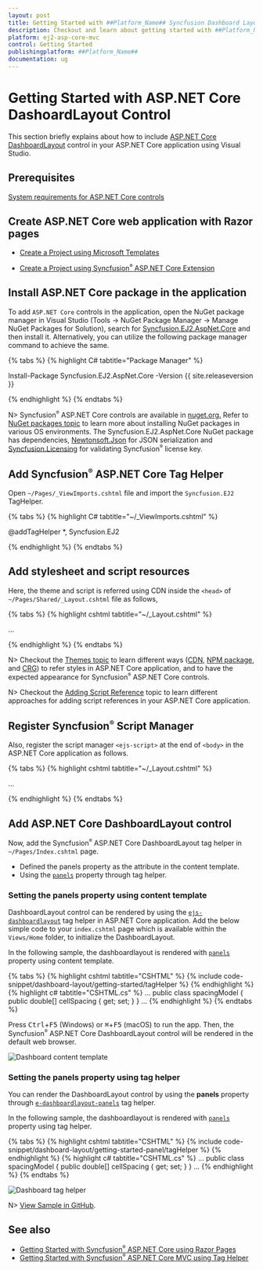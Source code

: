 ```yaml
---
layout: post
title: Getting Started with ##Platform_Name## Syncfusion Dashboard Layout
description: Checkout and learn about getting started with ##Platform_Name## Dashboard Layout control of Syncfusion Essential JS 2 and more details.
platform: ej2-asp-core-mvc
control: Getting Started
publishingplatform: ##Platform_Name##
documentation: ug
---
```



# Getting Started with ASP.NET Core DashoardLayout Control

This section briefly explains about how to include [ASP.NET Core DashboardLayout](https://www.syncfusion.com/aspnet-core-ui-controls/dashboard-layout) control in your ASP.NET Core application using Visual Studio.

## Prerequisites

[System requirements for ASP.NET Core controls](https://ej2.syncfusion.com/aspnetcore/documentation/system-requirements)

## Create ASP.NET Core web application with Razor pages

* [Create a Project using Microsoft Templates](https://learn.microsoft.com/en-us/aspnet/core/tutorials/razor-pages/razor-pages-start?view=aspnetcore-6.0&tabs=visual-studio#create-a-razor-pages-web-app)

* [Create a Project using Syncfusion<sup style="font-size:70%">&reg;</sup> ASP.NET Core Extension](https://ej2.syncfusion.com/aspnetcore/documentation/getting-started/project-template)

## Install ASP.NET Core package in the application

To add `ASP.NET Core` controls in the application, open the NuGet package manager in Visual Studio (Tools → NuGet Package Manager → Manage NuGet Packages for Solution), search for [Syncfusion.EJ2.AspNet.Core](https://www.nuget.org/packages/Syncfusion.EJ2.AspNet.Core/) and then install it.  Alternatively, you can utilize the following package manager command to achieve the same.

{% tabs %}
{% highlight C# tabtitle="Package Manager" %}

Install-Package Syncfusion.EJ2.AspNet.Core -Version {{ site.releaseversion }}

{% endhighlight %}
{% endtabs %}

N> Syncfusion<sup style="font-size:70%">&reg;</sup> ASP.NET Core controls are available in [nuget.org.](https://www.nuget.org/packages?q=syncfusion.EJ2) Refer to [NuGet packages topic](https://ej2.syncfusion.com/aspnetcore/documentation/nuget-packages) to learn more about installing NuGet packages in various OS environments. The Syncfusion.EJ2.AspNet.Core NuGet package has dependencies, [Newtonsoft.Json](https://www.nuget.org/packages/Newtonsoft.Json/) for JSON serialization and [Syncfusion.Licensing](https://www.nuget.org/packages/Syncfusion.Licensing/) for validating Syncfusion<sup style="font-size:70%">&reg;</sup> license key.

## Add Syncfusion<sup style="font-size:70%">&reg;</sup> ASP.NET Core Tag Helper
Open `~/Pages/_ViewImports.cshtml` file and import the `Syncfusion.EJ2` TagHelper.

{% tabs %}
{% highlight C# tabtitle="~/_ViewImports.cshtml" %}

@addTagHelper *, Syncfusion.EJ2

{% endhighlight %}
{% endtabs %}

## Add stylesheet and script resources

Here, the theme and script is referred using CDN inside the `<head>` of `~/Pages/Shared/_Layout.cshtml` file as follows,

{% tabs %}
{% highlight cshtml tabtitle="~/_Layout.cshtml" %}

<head>
    ...
    <!-- Syncfusion ASP.NET Core controls styles -->
    <link rel="stylesheet" href="https://cdn.syncfusion.com/ej2/{{ site.ej2version }}/fluent.css" />
    <!-- Syncfusion ASP.NET Core controls scripts -->
    <script src="https://cdn.syncfusion.com/ej2/{{ site.ej2version }}/dist/ej2.min.js"></script>
</head>

{% endhighlight %}
{% endtabs %}

N> Checkout the [Themes topic](https://ej2.syncfusion.com/aspnetcore/documentation/appearance/theme) to learn different ways ([CDN](https://ej2.syncfusion.com/aspnetcore/documentation/common/adding-script-references#cdn-reference), [NPM package](https://ej2.syncfusion.com/aspnetcore/documentation/common/adding-script-references#node-package-manager-npm), and [CRG](https://ej2.syncfusion.com/aspnetcore/documentation/common/custom-resource-generator)) to refer styles in ASP.NET Core application, and to have the expected appearance for Syncfusion<sup style="font-size:70%">&reg;</sup> ASP.NET Core controls.

N> Checkout the [Adding Script Reference](https://ej2.syncfusion.com/aspnetcore/documentation/common/adding-script-references) topic to learn different approaches for adding script references in your ASP.NET Core application.

## Register Syncfusion<sup style="font-size:70%">&reg;</sup> Script Manager

Also, register the script manager `<ejs-script>` at the end of `<body>` in the ASP.NET Core application as follows.

{% tabs %}
{% highlight cshtml tabtitle="~/_Layout.cshtml" %}

<body>
    ...
    <!-- Syncfusion ASP.NET Core Script Manager -->
    <ejs-scripts></ejs-scripts>
</body>

{% endhighlight %}
{% endtabs %}

## Add ASP.NET Core DashboardLayout control

Now, add the Syncfusion<sup style="font-size:70%">&reg;</sup> ASP.NET Core DashboardLayout tag helper in `~/Pages/Index.cshtml` page.

* Defined the panels property as the attribute in the content template.
* Using the [`panels`](https://help.syncfusion.com/cr/aspnetcore-js2/Syncfusion.EJ2.Layouts.DashboardLayout.html#Syncfusion_EJ2_Layouts_DashboardLayout_Panels) property through tag helper.

### Setting the panels property using content template

DashboardLayout control can be rendered by using the [`ejs-dashboardlayout`](https://help.syncfusion.com/cr/aspnetcore-js2/Syncfusion.EJ2.Layouts.DashboardLayout.html) tag helper in ASP.NET Core application. Add the below simple code to your `index.cshtml` page which is available within the `Views/Home` folder, to initialize the DashboardLayout.

In the following sample, the dashboardlayout is rendered with [`panels`](https://help.syncfusion.com/cr/aspnetcore-js2/Syncfusion.EJ2.Layouts.DashboardLayout.html#Syncfusion_EJ2_Layouts_DashboardLayout_Panels) property using content template.

{% tabs %}
{% highlight cshtml tabtitle="CSHTML" %}
{% include code-snippet/dashboard-layout/getting-started/tagHelper %}
{% endhighlight %}
{% highlight c# tabtitle="CSHTML.cs" %}
...
public class spacingModel
{
    public double[] cellSpacing { get; set; }
}
...
{% endhighlight %}
{% endtabs %}

Press <kbd>Ctrl</kbd>+<kbd>F5</kbd> (Windows) or <kbd>⌘</kbd>+<kbd>F5</kbd> (macOS) to run the app. Then, the Syncfusion<sup style="font-size:70%">&reg;</sup> ASP.NET Core DashboardLayout control will be rendered in the default web browser.

![Dashboard content template](images/content_template.png)

### Setting the panels property using tag helper

You can render the DashboardLayout control by using the **panels** property through [`e-dashboardlayout-panels`](https://help.syncfusion.com/cr/aspnetcore-js2/Syncfusion.EJ2.Layouts.DashboardLayoutPanels.html) tag helper.

In the following sample, the dashboardlayout is rendered with [`panels`](https://help.syncfusion.com/cr/aspnetcore-js2/Syncfusion.EJ2.Layouts.DashboardLayout.html#Syncfusion_EJ2_Layouts_DashboardLayout_Panels) property using tag helper.

{% tabs %}
{% highlight cshtml tabtitle="CSHTML" %}
{% include code-snippet/dashboard-layout/getting-started-panel/tagHelper %}
{% endhighlight %}
{% highlight c# tabtitle="CSHTML.cs" %}
...
public class spacingModel
{
    public double[] cellSpacing { get; set; }
}
...
{% endhighlight %}
{% endtabs %}

![Dashboard tag helper](images/tag_helper.png)

N> [View Sample in GitHub](https://github.com/SyncfusionExamples/ASP-NET-Core-Getting-Started-Examples/tree/main/DashboardLayout/ASP.NET%20Core%20Tag%20Helper%20Examples).

## See also

* [Getting Started with Syncfusion<sup style="font-size:70%">&reg;</sup> ASP.NET Core using Razor Pages](https://ej2.syncfusion.com/aspnetcore/documentation/getting-started/razor-pages)
* [Getting Started with Syncfusion<sup style="font-size:70%">&reg;</sup> ASP.NET Core MVC using Tag Helper](https://ej2.syncfusion.com/aspnetcore/documentation/getting-started/aspnet-core-mvc-taghelper)